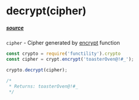# decrypt(cipher)

##### [source](../../lib/crypto/decrypt.js)

`cipher` - Cipher generated by [encrypt](../../lib/crypto/encrypt.js) function

```javascript
const crypto = require('functility').crypto
const cipher = crypt.encrypt('toasterOven@!#_');

crypto.decrypt(cipher);

/*
 * Returns: toasterOven@!#_
 */
 ```
